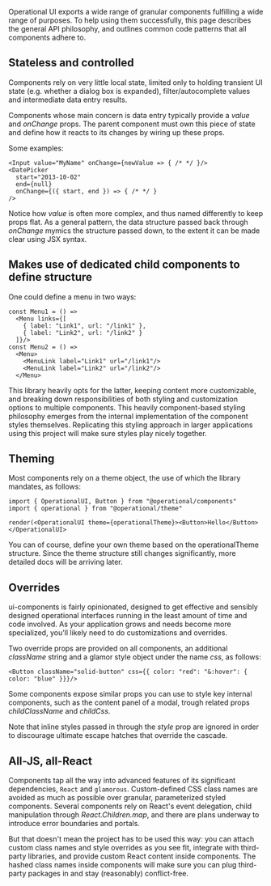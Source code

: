 Operational UI exports a wide range of granular components fulfilling a wide range of purposes. To help using them successfully, this page describes the general API philosophy, and outlines common code patterns that all components adhere to.

## Stateless and controlled

Components rely on very little local state, limited only to holding transient UI state (e.g. whether a dialog box is expanded), filter/autocomplete values and intermediate data entry results.

Components whose main concern is data entry typically provide a *value* and *onChange* props. The parent component must own this piece of state and define how it reacts to its changes by wiring up these props.

Some examples:

    <Input value="MyName" onChange={newValue => { /* */ }/>
    <DatePicker
      start="2013-10-02"
      end={null}
      onChange={({ start, end }) => { /* */ }
    />

Notice how *value* is often more complex, and thus named differently to keep props flat. As a general pattern, the data structure passed back through *onChange* mymics the structure passed down, to the extent it can be made clear using JSX syntax.

## Makes use of dedicated child components to define structure

One could define a menu in two ways:

    const Menu1 = () => 
      <Menu links={[
        { label: "Link1", url: "/link1" },
        { label: "Link2", url: "/link2" }
      ]}/>
    const Menu2 = () =>
      <Menu>
        <MenuLink label="Link1" url="/link1"/>
        <MenuLink label="Link2" url="/link2"/>
      </Menu>

This library heavily opts for the latter, keeping content more customizable, and breaking down responsibilities of both styling and customization options to multiple components. This heavily component-based styling philosophy emerges from the internal implementation of the component styles themselves. Replicating this styling approach in larger applications using this project will make sure styles play nicely together.

## Theming

Most components rely on a theme object, the use of which the library mandates, as follows:

    import { OperationalUI, Button } from "@operational/components"
    import { operational } from "@operational/theme"

    render(<OperationalUI theme={operationalTheme}><Button>Hello</Button></OperationalUI>

You can of course, define your own theme based on the operationalTheme structure. Since the theme structure still changes significantly, more detailed docs will be arriving later.

## Overrides

ui-components is fairly opinionated, designed to get effective and sensibly designed operational interfaces running in the least amount of time and code involved. As your application grows and needs become more specialized, you'll likely need to do customizations and overrides.

Two override props are provided on all components, an additional *className* string and a glamor style object under the name *css*, as follows:

    <Button className="solid-button" css={{ color: "red": "&:hover": { color: "blue" }}}/>

Some components expose similar props you can use to style key internal components, such as the content panel of a modal, trough related props *childClassName* and *childCss*.

Note that inline styles passed in through the *style* prop are ignored in order to discourage ultimate escape hatches that override the cascade. 

## All-JS, all-React

Components tap all the way into advanced features of its significant dependencies, `React` and `glamorous`. Custom-defined CSS class names are avoided as much as possible over granular, parameterized styled components. Several components rely on React's event delegation, child manipulation through *React.Children.map*, and there are plans underway to introduce error boundaries and portals.

But that doesn't mean the project has to be used this way: you can attach custom class names and style overrides as you see fit, integrate with third-party libraries, and provide custom React content inside components. The hashed class names inside components will make sure you can plug third-party packages in and stay (reasonably) conflict-free. 


